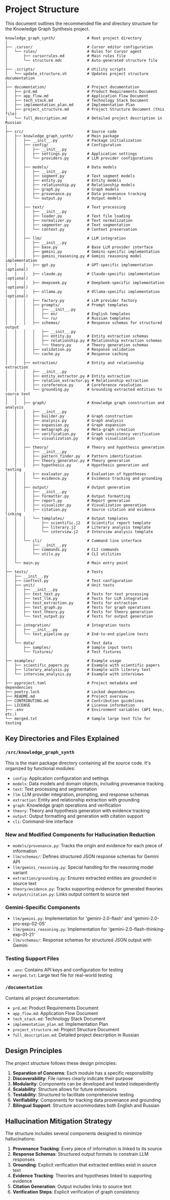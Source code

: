 # Project Structure

This document outlines the recommended file and directory structure for the Knowledge Graph Synthesis project.

```
knowledge_graph_synth/              # Root project directory
│
├── .cursor/                        # Cursor editor configuration
│   └── rules/                      # Rules for Cursor agent
│       ├── cursorrules.md          # Main rules file
│       └── structure.mdc           # Auto-generated structure file
│
├── .scripts/                       # Utility scripts
│   └── update_structure.sh         # Updates project structure documentation
│
├── documentation/                  # Project documentation
│   ├── prd.md                      # Product Requirements Document
│   ├── app_flow.md                 # Application Flow Document
│   ├── tech_stack.md               # Technology Stack Document
│   ├── implementation_plan.md      # Implementation Plan
│   ├── project_structure.md        # Project Structure Document (this file)
│   └── full_description.md         # Detailed project description in Russian
│
├── src/                            # Source code
│   ├── knowledge_graph_synth/      # Main package
│   │   ├── __init__.py             # Package initialization
│   │   ├── config/                 # Configuration 
│   │   │   ├── __init__.py
│   │   │   ├── settings.py         # Application settings
│   │   │   └── providers.py        # LLM provider configurations
│   │   │
│   │   ├── models/                 # Data models
│   │   │   ├── __init__.py
│   │   │   ├── segment.py          # Text segment models
│   │   │   ├── entity.py           # Entity models
│   │   │   ├── relationship.py     # Relationship models
│   │   │   ├── graph.py            # Graph models
│   │   │   ├── provenance.py       # Data provenance tracking
│   │   │   └── output.py           # Output models
│   │   │
│   │   ├── text/                   # Text processing
│   │   │   ├── __init__.py
│   │   │   ├── loader.py           # Text file loading
│   │   │   ├── normalizer.py       # Text normalization
│   │   │   ├── segmenter.py        # Text segmentation
│   │   │   └── context.py          # Context preservation
│   │   │
│   │   ├── llm/                    # LLM integration
│   │   │   ├── __init__.py
│   │   │   ├── base.py             # Base LLM provider interface
│   │   │   ├── gemini.py           # Gemini-specific implementation
│   │   │   ├── gemini_reasoning.py # Gemini reasoning model implementation
│   │   │   ├── gpt.py              # GPT-specific implementation (optional)
│   │   │   ├── claude.py           # Claude-specific implementation (optional)
│   │   │   ├── deepseek.py         # DeepSeek-specific implementation (optional)
│   │   │   ├── ollama.py           # Ollama-specific implementation (optional)
│   │   │   ├── factory.py          # LLM provider factory
│   │   │   ├── prompts/            # Prompt templates
│   │   │   │   ├── __init__.py
│   │   │   │   ├── en/             # English templates
│   │   │   │   └── ru/             # Russian templates
│   │   │   ├── schemas/            # Response schemas for structured output
│   │   │   │   ├── __init__.py
│   │   │   │   ├── entity.py       # Entity extraction schemas
│   │   │   │   ├── relationship.py # Relationship extraction schemas
│   │   │   │   └── theory.py       # Theory generation schemas
│   │   │   ├── validation.py       # Response validation
│   │   │   └── cache.py            # Response caching
│   │   │
│   │   ├── extraction/             # Entity and relationship extraction
│   │   │   ├── __init__.py
│   │   │   ├── entity_extractor.py # Entity extraction
│   │   │   ├── relation_extractor.py # Relationship extraction
│   │   │   ├── coreference.py      # Coreference resolution
│   │   │   └── grounding.py        # Grounding extracted entities to source text
│   │   │
│   │   ├── graph/                  # Knowledge graph construction and analysis
│   │   │   ├── __init__.py
│   │   │   ├── builder.py          # Graph construction
│   │   │   ├── analysis.py         # Graph analysis
│   │   │   ├── expansion.py        # Graph expansion
│   │   │   ├── metagraph.py        # Meta-graph creation
│   │   │   ├── verification.py     # Graph consistency verification
│   │   │   └── visualization.py    # Graph visualization
│   │   │
│   │   ├── theory/                 # Theory and hypothesis generation
│   │   │   ├── __init__.py
│   │   │   ├── pattern_finder.py   # Pattern identification
│   │   │   ├── theory_generator.py # Theory generation
│   │   │   ├── hypothesis.py       # Hypothesis generation and testing
│   │   │   ├── evaluator.py        # Evaluation of hypotheses
│   │   │   └── evidence.py         # Evidence tracking and grounding
│   │   │
│   │   ├── output/                 # Output generation
│   │   │   ├── __init__.py
│   │   │   ├── formatter.py        # Output formatting
│   │   │   ├── report.py           # Report generation
│   │   │   ├── visualizer.py       # Visualization generation
│   │   │   ├── citation.py         # Source citation and evidence linking
│   │   │   └── templates/          # Output templates
│   │   │       ├── scientific.j2   # Scientific report template
│   │   │       ├── literary.j2     # Literary analysis template
│   │   │       └── interview.j2    # Interview analysis template
│   │   │
│   │   └── cli/                    # Command line interface
│   │       ├── __init__.py
│   │       ├── commands.py         # CLI commands
│   │       └── utils.py            # CLI utilities
│   │
│   └── main.py                     # Main entry point
│
├── tests/                          # Tests
│   ├── __init__.py
│   ├── conftest.py                 # Test configuration
│   ├── unit/                       # Unit tests
│   │   ├── __init__.py
│   │   ├── test_text.py            # Tests for text processing
│   │   ├── test_llm.py             # Tests for LLM integration
│   │   ├── test_extraction.py      # Tests for extraction
│   │   ├── test_graph.py           # Tests for graph operations
│   │   ├── test_theory.py          # Tests for theory generation
│   │   └── test_output.py          # Tests for output generation
│   │
│   ├── integration/                # Integration tests
│   │   ├── __init__.py
│   │   └── test_pipeline.py        # End-to-end pipeline tests
│   │
│   └── data/                       # Test data
│       ├── samples/                # Sample input texts
│       └── fixtures/               # Test fixtures
│
├── examples/                       # Example usage
│   ├── scientific_papers.py        # Example with scientific papers
│   ├── literary_analysis.py        # Example with literary text
│   └── interview_analysis.py       # Example with interviews
│
├── pyproject.toml                  # Project metadata and dependencies
├── poetry.lock                     # Locked dependencies
├── README.md                       # Project overview
├── CONTRIBUTING.md                 # Contribution guidelines
├── LICENSE                         # License information
├── .env                            # Environment variables (API keys, etc.)
└── merged.txt                      # Sample large text file for testing
```

## Key Directories and Files Explained

### `/src/knowledge_graph_synth`

This is the main package directory containing all the source code. It's organized by functional modules:

- `config`: Application configuration and settings
- `models`: Data models and domain objects, including provenance tracking
- `text`: Text processing and segmentation
- `llm`: LLM provider integration, prompting, and response schemas
- `extraction`: Entity and relationship extraction with grounding
- `graph`: Knowledge graph operations and verification
- `theory`: Theory and hypothesis generation with evidence tracking
- `output`: Output formatting and generation with citation support
- `cli`: Command-line interface

### New and Modified Components for Hallucination Reduction

- `models/provenance.py`: Tracks the origin and evidence for each piece of information
- `llm/schemas/`: Defines structured JSON response schemas for Gemini API
- `llm/gemini_reasoning.py`: Special handling for the reasoning model variant
- `extraction/grounding.py`: Ensures extracted entities are grounded in source text
- `theory/evidence.py`: Tracks supporting evidence for generated theories
- `output/citation.py`: Links output content to source text

### Gemini-Specific Components

- `llm/gemini.py`: Implementation for 'gemini-2.0-flash' and 'gemini-2.0-pro-exp-02-05'
- `llm/gemini_reasoning.py`: Implementation for 'gemini-2.0-flash-thinking-exp-01-21'
- `llm/schemas/`: Response schemas for structured JSON output with Gemini

### Testing Support Files

- `.env`: Contains API keys and configuration for testing
- `merged.txt`: Large text file for real-world testing

### `/documentation`

Contains all project documentation:

- `prd.md`: Product Requirements Document
- `app_flow.md`: Application Flow Document
- `tech_stack.md`: Technology Stack Document
- `implementation_plan.md`: Implementation Plan
- `project_structure.md`: Project Structure Document
- `full_description.md`: Detailed project description in Russian

## Design Principles

The project structure follows these design principles:

1. **Separation of Concerns**: Each module has a specific responsibility
2. **Discoverability**: File names clearly indicate their purpose
3. **Modularity**: Components can be developed and tested independently
4. **Scalability**: Structure allows for future extensions
5. **Testability**: Structured to facilitate comprehensive testing
6. **Verifiability**: Components for tracking data provenance and grounding
7. **Bilingual Support**: Structure accommodates both English and Russian

## Hallucination Mitigation Strategy

The structure includes several components designed to minimize hallucinations:

1. **Provenance Tracking**: Every piece of information is linked to its source
2. **Response Schemas**: Structured output formats to constrain LLM responses
3. **Grounding**: Explicit verification that extracted entities exist in source text
4. **Evidence Tracking**: Theories and hypotheses linked to supporting evidence
5. **Citation Generation**: Output includes links to source text
6. **Verification Steps**: Explicit verification of graph consistency